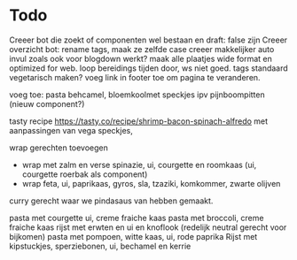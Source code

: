 # Todo

Creeer bot die zoekt of componenten wel bestaan en draft: false zijn
Creeer overzicht bot: rename tags, maak ze zelfde case
creeer makkelijker auto invul zoals ook voor blogdown werkt?
maak alle plaatjes wide format en optimized for web. 
loop bereidings tijden door, ws niet goed.
tags standaard vegetarisch maken?
voeg link in footer toe om pagina te veranderen. 


voeg toe:
pasta behcamel, bloemkoolmet speckjes ipv pijnboompitten (nieuw component?)

tasty recipe https://tasty.co/recipe/shrimp-bacon-spinach-alfredo
met aanpassingen van vega speckjes, 

wrap gerechten toevoegen
- wrap met zalm en verse spinazie, ui, courgette en roomkaas (ui, courgette roerbak als component)
- wrap feta, ui, paprikaas, gyros, sla, tzaziki, komkommer, zwarte olijven



curry gerecht waar we pindasaus van hebben gemaakt. 

pasta met courgette ui, creme fraiche kaas
pasta met broccoli, creme fraiche kaas
rijst met erwten en ui en knoflook (redelijk neutral gerecht voor bijkomen)
pasta met pompoen, witte kaas, ui, rode paprika
Rijst met kipstuckjes, sperziebonen, ui, bechamel en kerrie

